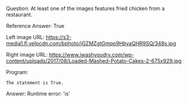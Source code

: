 Question: At least one of the images features fried chicken from a restaurant.

Reference Answer: True

Left image URL: https://s3-media1.fl.yelpcdn.com/bphoto/jGZMZgtGmpp9HbyaQHR9SQ/348s.jpg

Right image URL: https://www.iwashyoudry.com/wp-content/uploads/2017/08/Loaded-Mashed-Potato-Cakes-2-675x929.jpg

Program:

```
The statement is True.
```
Answer: Runtime error: 'is'

